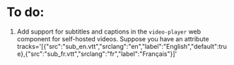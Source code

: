 # To do:

1. Add support for subtitles and captions in the `video-player` web component for self-hosted videos. Suppose you have an attribute tracks='[{"src":"sub_en.vtt","srclang":"en","label":"English","default":true},{"src":"sub_fr.vtt","srclang":"fr","label":"Français"}]'
